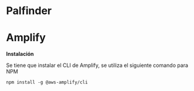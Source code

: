 # Palfinder

# Amplify 

**Instalación**

Se tiene que instalar el CLI de Amplify, se utiliza el siguiente comando para NPM

```
npm install -g @aws-amplify/cli
```

